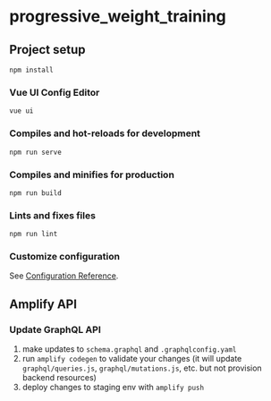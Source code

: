 # progressive_weight_training

## Project setup
```
npm install
```

### Vue UI Config Editor
```
vue ui
```

### Compiles and hot-reloads for development
```
npm run serve
```

### Compiles and minifies for production
```
npm run build
```

### Lints and fixes files
```
npm run lint
```

### Customize configuration
See [Configuration Reference](https://cli.vuejs.org/config/).

## Amplify API

### Update GraphQL API

1. make updates to `schema.graphql` and `.graphqlconfig.yaml`
1. run `amplify codegen` to validate your changes (it will update `graphql/queries.js`, `graphql/mutations.js`, etc. but not provision backend resources)
1. deploy changes to staging env with `amplify push`
